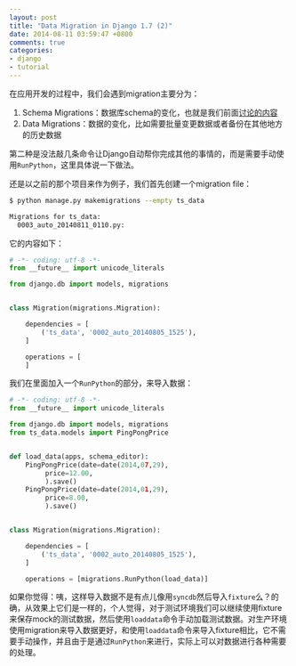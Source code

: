 ```yaml
---
layout: post
title: "Data Migration in Django 1.7 (2)"
date: 2014-08-11 03:59:47 +0800
comments: true
categories: 
- django
- tutorial
---
```


在应用开发的过程中，我们会遇到migration主要分为：

1. Schema Migrations：数据库schema的变化，也就是我们前面[讨论的内容](https://lenciel.com/2014/08/django-1-dot-7-migrations/)
2. Data Migrations：数据的变化，比如需要批量变更数据或者备份在其他地方的历史数据

第二种是没法敲几条命令让Django自动帮你完成其他的事情的，而是需要手动使用`RunPython`，这里具体说一下做法。

还是以之前的那个项目来作为例子，我们首先创建一个migration file：

```bash
$ python manage.py makemigrations --empty ts_data

Migrations for ts_data:
  0003_auto_20140811_0110.py:
```

它的内容如下：

```python
# -*- coding: utf-8 -*-
from __future__ import unicode_literals

from django.db import models, migrations


class Migration(migrations.Migration):

    dependencies = [
        ('ts_data', '0002_auto_20140805_1525'),
    ]

    operations = [
    ]
```

我们在里面加入一个`RunPython`的部分，来导入数据：

```python
# -*- coding: utf-8 -*-
from __future__ import unicode_literals

from django.db import models, migrations
from ts_data.models import PingPongPrice


def load_data(apps, schema_editor):
    PingPongPrice(date=date(2014,07,29),
         price=12.00,
         ).save()
    PingPongPrice(date=date(2014,01,29),
         price=8.00,
         ).save()


class Migration(migrations.Migration):

    dependencies = [
        ('ts_data', '0002_auto_20140805_1525'),
    ]

    operations = [migrations.RunPython(load_data)]
```

如果你觉得：咦，这样导入数据不是有点儿像用`syncdb`然后导入`fixture`么？的确，从效果上它们是一样的，个人觉得，对于测试环境我们可以继续使用fixture来保存mock的测试数据，然后使用`loaddata`命令手动加载测试数据。对生产环境使用migration来导入数据更好，和使用`loaddata`命令来导入fixture相比，它不需要手动操作，并且由于是通过`RunPython`来进行，实际上可以对数据进行各种需要的处理。


